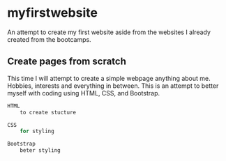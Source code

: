 # myfirstwebsite
An attempt to create my first website aside from the websites I already created from the bootcamps.

## Create pages from scratch
This time I will attempt to create a simple webpage anything about me. Hobbies, interests and everything in between. This is an attempt to better myself with coding using HTML, CSS, and Bootstrap. 

```python
HTML
    to create stucture

CSS
    for styling

Bootstrap
    beter styling
```